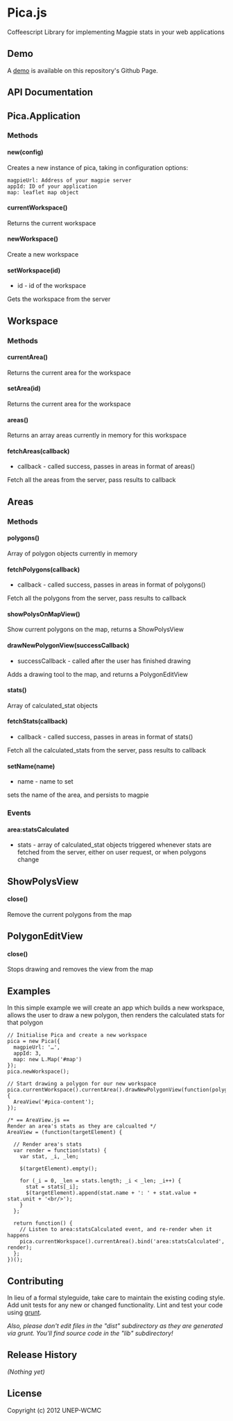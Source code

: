 # Pica.js

Coffeescript Library for implementing Magpie stats in your web applications

## Demo

A [demo][demo] is available on this repository's Github Page.

[demo]: http://unepwcmc.github.com/pica.js/example/

## API Documentation

## Pica.Application

### Methods

#### new(config)
Creates a new instance of pica, taking in configuration options:

    magpieUrl: Address of your magpie server
    appId: ID of your application
    map: leaflet map object

#### currentWorkspace()
Returns the current workspace

#### newWorkspace()
Create a new workspace

#### setWorkspace(id)
* id - id of the workspace

Gets the workspace from the server


## Workspace

### Methods

#### currentArea()
Returns the current area for the workspace

#### setArea(id)
Returns the current area for the workspace

#### areas()
Returns an array areas currently in memory for this workspace

#### fetchAreas(callback)
* callback - called success, passes in areas in format of areas()

Fetch all the areas from the server, pass results to callback


## Areas

### Methods

#### polygons()
Array of polygon objects currently in memory

#### fetchPolygons(callback)
* callback - called success, passes in areas in format of polygons()

Fetch all the polygons from the server, pass results to callback

#### showPolysOnMapView()
Show current polygons on the map, returns a ShowPolysView

#### drawNewPolygonView(successCallback)
* successCallback - called after the user has finished drawing

Adds a drawing tool to the map, and returns a PolygonEditView

#### stats()
Array of calculated_stat objects

#### fetchStats(callback)
* callback - called success, passes in areas in format of stats()

Fetch all the calculated_stats from the server, pass results to callback

#### setName(name)
* name - name to set

sets the name of the area, and persists to magpie


### Events

#### area:statsCalculated
* stats - array of calculated_stat objects
triggered whenever stats are fetched from the server, either on user request, or when polygons change

## ShowPolysView

#### close()
Remove the current polygons from the map

## PolygonEditView

#### close()
Stops drawing and removes the view from the map

## Examples

In this simple example we will create an app which builds a new workspace, allows the user to draw a new polygon, 
then renders the calculated stats for that polygon

```
// Initialise Pica and create a new workspace
pica = new Pica({
  magpieUrl: '…',
  appId: 3,
  map: new L.Map('#map')
});
pica.newWorkspace();

// Start drawing a polygon for our new workspace
pica.currentWorkspace().currentArea().drawNewPolygonView(function(polygon){
  AreaView('#pica-content');
});

/* == AreaView.js == 
Render an area's stats as they are calcualted */
AreaView = (function(targetElement) {

  // Render area's stats
  var render = function(stats) {
    var stat, _i, _len;

    $(targetElement).empty();

    for (_i = 0, _len = stats.length; _i < _len; _i++) {
      stat = stats[_i];
      $(targetElement).append(stat.name + ': ' + stat.value + stat.unit + '<br/>');
    }
  };

  return function() {
    // Listen to area:statsCalculated event, and re-render when it happens
    pica.currentWorkspace().currentArea().bind('area:statsCalculated', render);
  };
})();

```

## Contributing
In lieu of a formal styleguide, take care to maintain the existing coding style. Add unit tests for any new or changed functionality. Lint and test your code using [grunt](http://gruntjs.com/).

_Also, please don't edit files in the "dist" subdirectory as they are generated via grunt. You'll find source code in the "lib" subdirectory!_

## Release History
_(Nothing yet)_

## License
Copyright (c) 2012 UNEP-WCMC
